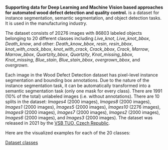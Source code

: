 **Supporting data for Deep Learning and Machine Vision based approaches for automated wood defect detection and quality control.** is a dataset for instance segmentation, semantic segmentation, and object detection tasks. It is used in the manufacturing industry.

The dataset consists of 20276 images with 86803 labeled objects belonging to 20 different classes including *Live_knot*, *Live_knot_bbox*, *Death_know*, and other: *Death_know_bbox*, *resin*, *resin_bbox*, *knot_with_crack_bbox*, *knot_with_crack*, *Crack_bbox*, *Crack*, *Marrow*, *Marrow_bbox*, *Quartzity_bbox*, *Quartzity*, *Knot_missing_bbox*, *Knot_missing*, *Blue_stain*, *Blue_stain_bbox*, *overgrown_bbox*, and *overgrown*.

Each image in the Wood Defect Detection dataset has pixel-level instance segmentation and bounding box annotations. Due to the nature of the instance segmentation task, it can be automatically transformed into a semantic segmentation task (only one mask for every class). There are 1991 (10% of the total) unlabeled images (i.e. without annotations). There are 10 splits in the dataset: *Images4* (2000 images), *Images8* (2000 images), *Images1* (2000 images), *Images5* (2000 images), *Images10* (2276 images), *Images9* (2000 images), *Images7* (2000 images), *Images2* (2000 images), *Images6* (2000 images), and *Images3* (2000 images). The dataset was released in 2021 by the [VSB TUO, Czech Republic](https://www.vsb.cz/en).

Here are the visualized examples for each of the 20 classes:

[Dataset classes](https://github.com/dataset-ninja/wood-defect-detection/raw/main/visualizations/classes_preview.webm)
